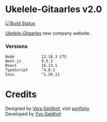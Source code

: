 # Ukelele-Gitaarles v2.0
[![Build Status](https://travis-ci.org/yvog/ukelele-gitaarles-v2.svg?branch=master)](https://travis-ci.org/yvog/ukelele-gitaarles-v2)

[Ukelele-Gitaarles](https://ukelele-gitaarles.nl) new company website.

### Versions
```
Node            12.18.3 LTS  
Next.js         9.5.3  
React           16.13.1  
TypeScript      ^4.0.3  
Sass            ^1.26.11  
```

# Credits

Designed by [Vera Geldhof](https://github.com/VGeldhof), visit [portfolio](https://verageldhof.nl)  
Developed by [Yvo Geldhof](https://github.com/yvog)
